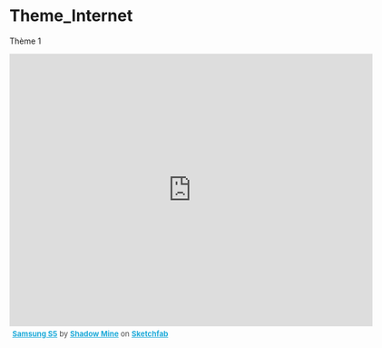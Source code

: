 # Theme_Internet
Thème 1



<html>
  <body>

<div class="sketchfab-embed-wrapper"><iframe width="640" height="480" src="https://sketchfab.com/models/56ce2523e204473786f0fbd36307f4a5/embed?autostart=1&amp;camera=0&amp;preload=1" frameborder="0" allow="autoplay; fullscreen; vr" mozallowfullscreen="true" webkitallowfullscreen="true"></iframe>

<p style="font-size: 13px; font-weight: normal; margin: 5px; color: #4A4A4A;">
    <a href="https://sketchfab.com/3d-models/samsung-s5-56ce2523e204473786f0fbd36307f4a5?utm_medium=embed&utm_source=website&utm_campaign=share-popup" target="_blank" style="font-weight: bold; color: #1CAAD9;">Samsung S5</a>
    by <a href="https://sketchfab.com/aisaac?utm_medium=embed&utm_source=website&utm_campaign=share-popup" target="_blank" style="font-weight: bold; color: #1CAAD9;">Shadow Mine</a>
    on <a href="https://sketchfab.com?utm_medium=embed&utm_source=website&utm_campaign=share-popup" target="_blank" style="font-weight: bold; color: #1CAAD9;">Sketchfab</a>
</p>
</div>

</html>
  </body>
